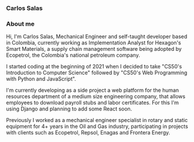 ### Carlos Salas

### About me
Hi, I'm Carlos Salas, Mechanical Engineer and self-taught developer based in Colombia, currently working as Implementation Analyst for Hexagon's Smart Materials, a supply chain management software being adopted by Ecopetrol, the Colombia's national petroleum company.

I started coding at the beginning of 2021 when I decided to take "CS50's Introduction to Computer Science" followed by "CS50's Web Programming with Python and JavaScript".

I'm currently developing as a side project a web platform for the human resources department of a medium size engineering company, that allows employees to download payroll stubs and labor certificates. For this I'm using Django and planning to add some React soon.

Previously I worked as a mechanical engineer specialist in rotary and static equipment for 4+ years in the Oil and Gas industry, participating in projects with clients such as Ecopetrol, Repsol, Enagas and Frontera Energy.

